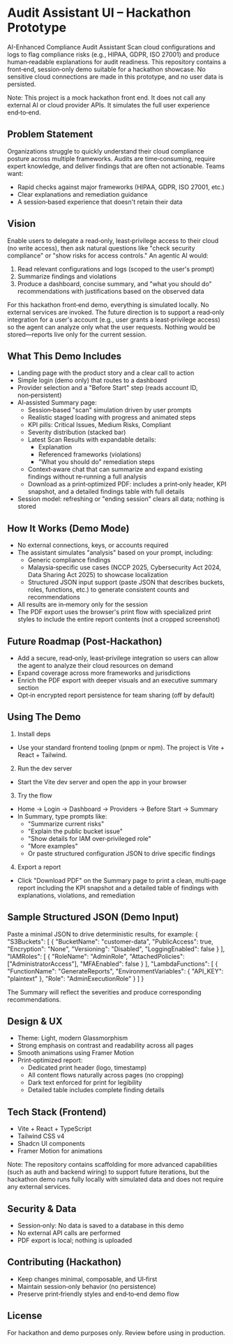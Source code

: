 # Audit Assistant UI – Hackathon Prototype

AI-Enhanced Compliance Audit Assistant
Scan cloud configurations and logs to flag compliance risks (e.g., HIPAA, GDPR, ISO 27001) and produce human‑readable explanations for audit readiness. This repository contains a front‑end, session‑only demo suitable for a hackathon showcase. No sensitive cloud connections are made in this prototype, and no user data is persisted.

Note: This project is a mock hackathon front end. It does not call any external AI or cloud provider APIs. It simulates the full user experience end‑to‑end.

## Problem Statement

Organizations struggle to quickly understand their cloud compliance posture across multiple frameworks. Audits are time‑consuming, require expert knowledge, and deliver findings that are often not actionable. Teams want:
- Rapid checks against major frameworks (HIPAA, GDPR, ISO 27001, etc.)
- Clear explanations and remediation guidance
- A session‑based experience that doesn't retain their data

## Vision

Enable users to delegate a read‑only, least‑privilege access to their cloud (no write access), then ask natural questions like "check security compliance" or "show risks for access controls." An agentic AI would:
1) Read relevant configurations and logs (scoped to the user's prompt)
2) Summarize findings and violations
3) Produce a dashboard, concise summary, and "what you should do" recommendations with justifications based on the observed data

For this hackathon front‑end demo, everything is simulated locally. No external services are invoked. The future direction is to support a read‑only integration for a user's account (e.g., user grants a least‑privilege access) so the agent can analyze only what the user requests. Nothing would be stored—reports live only for the current session.

## What This Demo Includes

- Landing page with the product story and a clear call to action
- Simple login (demo only) that routes to a dashboard
- Provider selection and a "Before Start" step (reads account ID, non‑persistent)
- AI‑assisted Summary page:
  - Session‑based "scan" simulation driven by user prompts
  - Realistic staged loading with progress and animated steps
  - KPI pills: Critical Issues, Medium Risks, Compliant
  - Severity distribution (stacked bar)
  - Latest Scan Results with expandable details:
    - Explanation
    - Referenced frameworks (violations)
    - "What you should do" remediation steps
  - Context‑aware chat that can summarize and expand existing findings without re‑running a full analysis
  - Download as a print‑optimized PDF: includes a print‑only header, KPI snapshot, and a detailed findings table with full details
- Session model: refreshing or "ending session" clears all data; nothing is stored

## How It Works (Demo Mode)

- No external connections, keys, or accounts required
- The assistant simulates "analysis" based on your prompt, including:
  - Generic compliance findings
  - Malaysia‑specific use cases (NCCP 2025, Cybersecurity Act 2024, Data Sharing Act 2025) to showcase localization
  - Structured JSON input support (paste JSON that describes buckets, roles, functions, etc.) to generate consistent counts and recommendations
- All results are in‑memory only for the session
- The PDF export uses the browser's print flow with specialized print styles to include the entire report contents (not a cropped screenshot)

## Future Roadmap (Post‑Hackathon)

- Add a secure, read‑only, least‑privilege integration so users can allow the agent to analyze their cloud resources on demand
- Expand coverage across more frameworks and jurisdictions
- Enrich the PDF export with deeper visuals and an executive summary section
- Opt‑in encrypted report persistence for team sharing (off by default)

## Using The Demo

1) Install deps
- Use your standard frontend tooling (pnpm or npm). The project is Vite + React + Tailwind.  

2) Run the dev server
- Start the Vite dev server and open the app in your browser

3) Try the flow
- Home → Login → Dashboard → Providers → Before Start → Summary
- In Summary, type prompts like:
  - "Summarize current risks"
  - "Explain the public bucket issue"
  - "Show details for IAM over‑privileged role"
  - "More examples"
  - Or paste structured configuration JSON to drive specific findings

4) Export a report
- Click "Download PDF" on the Summary page to print a clean, multi‑page report including the KPI snapshot and a detailed table of findings with explanations, violations, and remediation

## Sample Structured JSON (Demo Input)

Paste a minimal JSON to drive deterministic results, for example:
{
  "S3Buckets": [
    { "BucketName": "customer-data", "PublicAccess": true, "Encryption": "None", "Versioning": "Disabled", "LoggingEnabled": false }
  ],
  "IAMRoles": [
    { "RoleName": "AdminRole", "AttachedPolicies": ["AdministratorAccess"], "MFAEnabled": false }
  ],
  "LambdaFunctions": [
    { "FunctionName": "GenerateReports", "EnvironmentVariables": { "API_KEY": "plaintext" }, "Role": "AdminExecutionRole" }
  ]
}

The Summary will reflect the severities and produce corresponding recommendations.

## Design & UX

- Theme: Light, modern Glassmorphism
- Strong emphasis on contrast and readability across all pages
- Smooth animations using Framer Motion
- Print‑optimized report:
  - Dedicated print header (logo, timestamp)
  - All content flows naturally across pages (no cropping)
  - Dark text enforced for print for legibility
  - Detailed table includes complete finding details

## Tech Stack (Frontend)

- Vite + React + TypeScript
- Tailwind CSS v4
- Shadcn UI components
- Framer Motion for animations

Note: The repository contains scaffolding for more advanced capabilities (such as auth and backend wiring) to support future iterations, but the hackathon demo runs fully locally with simulated data and does not require any external services.

## Security & Data

- Session‑only: No data is saved to a database in this demo
- No external API calls are performed
- PDF export is local; nothing is uploaded

## Contributing (Hackathon)

- Keep changes minimal, composable, and UI‑first
- Maintain session‑only behavior (no persistence)
- Preserve print‑friendly styles and end‑to‑end demo flow

## License

For hackathon and demo purposes only. Review before using in production.